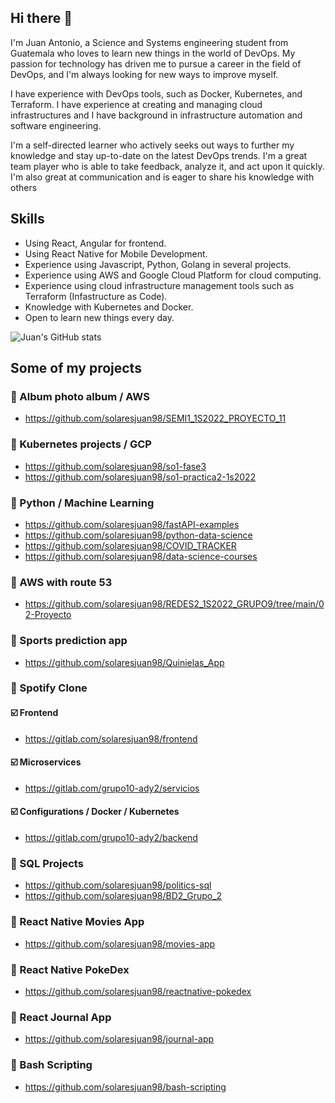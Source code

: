 ## Hi there 👋

I'm Juan Antonio, a Science and Systems engineering student from Guatemala who loves to learn new things in the world of DevOps. My passion for technology has driven me to pursue a career in the field of DevOps, and I'm always looking for new ways to improve myself.


I have experience with DevOps tools, such as Docker, Kubernetes, and Terraform. I have experience at creating and managing cloud infrastructures and I have background in infrastructure automation and software engineering. 

I'm a self-directed learner who actively seeks out ways to further my knowledge and stay up-to-date on the latest DevOps trends. I'm a great team player who is able to take feedback, analyze it, and act upon it quickly. I'm also great at communication and is eager to share his knowledge with others

<!-- - 🔭 I’m currently studying on ... ---->
<!-- - 🌱 I’m currently learning TypeScript, React, React Native and AWS ---->
<!-- - 👯 I’m looking to collaborate on ... ---->
<!-- - 🤔 I’m looking for help with ... ---->
<!--  - 💬 Ask me about React, Data structures ---->
<!-- - 📫 How to reach me: ... ---->
<!-- - 😄 Pronouns: ... ---->

<!--  - ⚡ Fun fact: In my free times, I usually play the guitar :D ---->

## Skills

* Using React, Angular for frontend. 
* Using React Native for Mobile Development.
* Experience using Javascript, Python, Golang in several projects.
* Experience using AWS and Google Cloud Platform for cloud computing.
* Experience using cloud infrastructure management tools such as Terraform (Infastructure as Code).
* Knowledge with Kubernetes and Docker.
* Open to learn new things every day.

![Juan's GitHub stats](https://github-readme-stats.vercel.app/api?username=solaresjuan98&show_icons=true&theme=dracula)

<!--
[![Top Langs](https://github-readme-stats.vercel.app/api/top-langs/?username=solaresjuan98&hide=html,tex,makefile,yacc)](https://github.com/solaresjuan98/github-readme-stats?theme=cobalt)
-->

## Some of my projects

### :pencil: Album photo album / AWS
* https://github.com/solaresjuan98/SEMI1_1S2022_PROYECTO_11

### :pencil: Kubernetes projects / GCP
* https://github.com/solaresjuan98/so1-fase3
* https://github.com/solaresjuan98/so1-practica2-1s2022

### :pencil: Python / Machine Learning
* https://github.com/solaresjuan98/fastAPI-examples
* https://github.com/solaresjuan98/python-data-science
* https://github.com/solaresjuan98/COVID_TRACKER
* https://github.com/solaresjuan98/data-science-courses

### :pencil: AWS with route 53
* https://github.com/solaresjuan98/REDES2_1S2022_GRUPO9/tree/main/02-Proyecto

### :pencil: Sports prediction app
* https://github.com/solaresjuan98/Quinielas_App

### :pencil: Spotify Clone
#### ☑️ Frontend
* https://gitlab.com/solaresjuan98/frontend

#### ☑️ Microservices
* https://gitlab.com/grupo10-ady2/servicios

#### ☑️ Configurations / Docker / Kubernetes
* https://gitlab.com/grupo10-ady2/backend

### :pencil: SQL Projects
* https://github.com/solaresjuan98/politics-sql
* https://github.com/solaresjuan98/BD2_Grupo_2

### 📝 React Native Movies App
* https://github.com/solaresjuan98/movies-app

### :pencil: React Native PokeDex
* https://github.com/solaresjuan98/reactnative-pokedex

### :pencil: React Journal App
* https://github.com/solaresjuan98/journal-app

### :pencil: Bash Scripting
* https://github.com/solaresjuan98/bash-scripting

